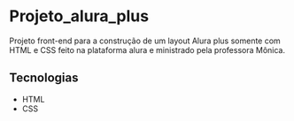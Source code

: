 # Projeto_alura_plus
Projeto front-end para a construção de um layout Alura plus somente com HTML e CSS feito na plataforma alura e ministrado pela professora Mônica.

## Tecnologias
- HTML
- CSS
